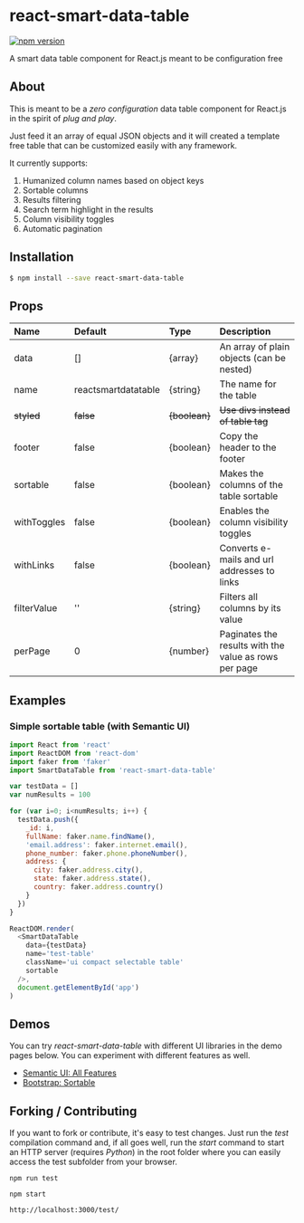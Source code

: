 # react-smart-data-table
[![npm version](https://badge.fury.io/js/react-smart-data-table.svg)](https://badge.fury.io/js/react-smart-data-table)

A smart data table component for React.js meant to be configuration free

## About

This is meant to be a _zero configuration_ data table component for React.js
in the spirit of _plug and play_.

Just feed it an array of equal JSON objects and it will created a template free
table that can be customized easily with any framework.

It currently supports:
  1.  Humanized column names based on object keys
  2.  Sortable columns
  3.  Results filtering
  4.  Search term highlight in the results
  5.  Column visibility toggles
  6.  Automatic pagination

## Installation

``` bash
$ npm install --save react-smart-data-table
```
## Props

| Name        | Default             | Type      | Description                                           |
| :---------- | :------------------ | :-------- | :---------------------------------------------------- |
| data        | []                  | {array}   | An array of plain objects (can be nested)             |
| name        | reactsmartdatatable | {string}  | The name for the table                                |
| ~~styled~~  | ~~false~~           | ~~{boolean}~~ | ~~Use divs instead of table tag~~                 |
| footer      | false               | {boolean} | Copy the header to the footer                         |
| sortable    | false               | {boolean} | Makes the columns of the table sortable               |
| withToggles | false               | {boolean} | Enables the column visibility toggles                 |
| withLinks   | false               | {boolean} | Converts e-mails and url addresses to links           |
| filterValue | ''                  | {string}  | Filters all columns by its value                      |
| perPage     | 0                   | {number}  | Paginates the results with the value as rows per page |

## Examples

### Simple sortable table (with Semantic UI)

``` javascript
import React from 'react'
import ReactDOM from 'react-dom'
import faker from 'faker'
import SmartDataTable from 'react-smart-data-table'

var testData = []
var numResults = 100

for (var i=0; i<numResults; i++) {
  testData.push({
    _id: i,
    fullName: faker.name.findName(),
    'email.address': faker.internet.email(),
    phone_number: faker.phone.phoneNumber(),
    address: {
      city: faker.address.city(),
      state: faker.address.state(),
      country: faker.address.country()
    }
  })
}

ReactDOM.render(
  <SmartDataTable
    data={testData}
    name='test-table'
    className='ui compact selectable table'
    sortable
  />,
  document.getElementById('app')
)
```

## Demos

You can try _react-smart-data-table_ with different UI libraries in the demo
pages below. You can experiment with different features as well.

* [Semantic UI: All Features](https://joaocarmo.github.io/react-smart-data-table/examples/semantic-ui/)
* [Bootstrap: Sortable](https://joaocarmo.github.io/react-smart-data-table/examples/bootstrap/)


## Forking / Contributing

If you want to fork or contribute, it's easy to test changes. Just run the
_test_ compilation command and, if all goes well, run the _start_ command to
start an HTTP server (requires _Python_) in the root folder where you can easily
access the test subfolder from your browser.

```
npm run test

npm start

http://localhost:3000/test/
```
